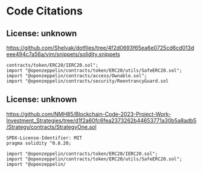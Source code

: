 # Code Citations

## License: unknown
https://github.com/Shelvak/dotfiles/tree/4f2d0693f65ea6e0725cd6cd013deee494c7a56a/vim/snippets/solidity.snippets

```
contracts/token/ERC20/IERC20.sol";
import "@openzeppelin/contracts/token/ERC20/utils/SafeERC20.sol";
import "@openzeppelin/contracts/access/Ownable.sol";
import "@openzeppelin/contracts/security/ReentrancyGuard.sol
```


## License: unknown
https://github.com/NMH85/Blockchain-Code-2023-Project-Work-Investment_Strategies/tree/d1f2a60fc6fea2373262b44653771a30b5a8adb5/Strategy/contracts/StrategyOne.sol

```
SPDX-License-Identifier: MIT
pragma solidity ^0.8.20;

import "@openzeppelin/contracts/token/ERC20/IERC20.sol";
import "@openzeppelin/contracts/token/ERC20/utils/SafeERC20.sol";
import "@openzeppelin/
```


